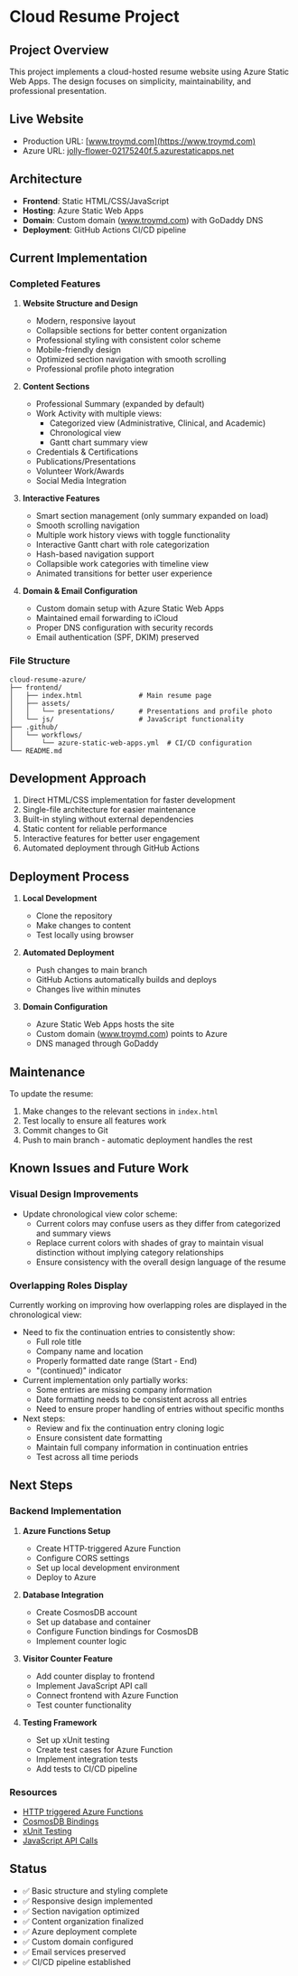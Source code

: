 # Cloud Resume Project

## Project Overview
This project implements a cloud-hosted resume website using Azure Static Web Apps. The design focuses on simplicity, maintainability, and professional presentation.

## Live Website
- Production URL: [www.troymd.com](https://www.troymd.com)
- Azure URL: [jolly-flower-02175240f.5.azurestaticapps.net](https://jolly-flower-02175240f.5.azurestaticapps.net)

## Architecture
- **Frontend**: Static HTML/CSS/JavaScript
- **Hosting**: Azure Static Web Apps
- **Domain**: Custom domain (www.troymd.com) with GoDaddy DNS
- **Deployment**: GitHub Actions CI/CD pipeline

## Current Implementation
### Completed Features
1. **Website Structure and Design**
   - Modern, responsive layout
   - Collapsible sections for better content organization
   - Professional styling with consistent color scheme
   - Mobile-friendly design
   - Optimized section navigation with smooth scrolling
   - Professional profile photo integration

2. **Content Sections**
   - Professional Summary (expanded by default)
   - Work Activity with multiple views:
     - Categorized view (Administrative, Clinical, and Academic)
     - Chronological view
     - Gantt chart summary view
   - Credentials & Certifications
   - Publications/Presentations
   - Volunteer Work/Awards
   - Social Media Integration

3. **Interactive Features**
   - Smart section management (only summary expanded on load)
   - Smooth scrolling navigation
   - Multiple work history views with toggle functionality
   - Interactive Gantt chart with role categorization
   - Hash-based navigation support
   - Collapsible work categories with timeline view
   - Animated transitions for better user experience

4. **Domain & Email Configuration**
   - Custom domain setup with Azure Static Web Apps
   - Maintained email forwarding to iCloud
   - Proper DNS configuration with security records
   - Email authentication (SPF, DKIM) preserved

### File Structure
```
cloud-resume-azure/
├── frontend/
│   ├── index.html              # Main resume page
│   ├── assets/
│   │   └── presentations/      # Presentations and profile photo
│   └── js/                     # JavaScript functionality
├── .github/
│   └── workflows/
│       └── azure-static-web-apps.yml  # CI/CD configuration
└── README.md
```

## Development Approach
1. Direct HTML/CSS implementation for faster development
2. Single-file architecture for easier maintenance
3. Built-in styling without external dependencies
4. Static content for reliable performance
5. Interactive features for better user engagement
6. Automated deployment through GitHub Actions

## Deployment Process
1. **Local Development**
   - Clone the repository
   - Make changes to content
   - Test locally using browser

2. **Automated Deployment**
   - Push changes to main branch
   - GitHub Actions automatically builds and deploys
   - Changes live within minutes

3. **Domain Configuration**
   - Azure Static Web Apps hosts the site
   - Custom domain (www.troymd.com) points to Azure
   - DNS managed through GoDaddy

## Maintenance
To update the resume:
1. Make changes to the relevant sections in `index.html`
2. Test locally to ensure all features work
3. Commit changes to Git
4. Push to main branch - automatic deployment handles the rest

## Known Issues and Future Work

### Visual Design Improvements
- Update chronological view color scheme:
  - Current colors may confuse users as they differ from categorized and summary views
  - Replace current colors with shades of gray to maintain visual distinction without implying category relationships
  - Ensure consistency with the overall design language of the resume

### Overlapping Roles Display
Currently working on improving how overlapping roles are displayed in the chronological view:
- Need to fix the continuation entries to consistently show:
  - Full role title
  - Company name and location
  - Properly formatted date range (Start - End)
  - "(continued)" indicator
- Current implementation only partially works:
  - Some entries are missing company information
  - Date formatting needs to be consistent across all entries
  - Need to ensure proper handling of entries without specific months
- Next steps:
  - Review and fix the continuation entry cloning logic
  - Ensure consistent date formatting
  - Maintain full company information in continuation entries
  - Test across all time periods

## Next Steps
### Backend Implementation
1. **Azure Functions Setup**
   - Create HTTP-triggered Azure Function
   - Configure CORS settings
   - Set up local development environment
   - Deploy to Azure

2. **Database Integration**
   - Create CosmosDB account
   - Set up database and container
   - Configure Function bindings for CosmosDB
   - Implement counter logic

3. **Visitor Counter Feature**
   - Add counter display to frontend
   - Implement JavaScript API call
   - Connect frontend with Azure Function
   - Test counter functionality

4. **Testing Framework**
   - Set up xUnit testing
   - Create test cases for Azure Function
   - Implement integration tests
   - Add tests to CI/CD pipeline

### Resources
- [HTTP triggered Azure Functions](https://docs.microsoft.com/en-us/azure/azure-functions/functions-bindings-http-webhook-trigger)
- [CosmosDB Bindings](https://docs.microsoft.com/en-us/azure/azure-functions/functions-bindings-cosmosdb-v2)
- [xUnit Testing](https://xunit.net/docs/getting-started)
- [JavaScript API Calls](https://www.digitalocean.com/community/tutorials/how-to-use-the-javascript-fetch-api-to-get-data)

## Status
- ✅ Basic structure and styling complete
- ✅ Responsive design implemented
- ✅ Section navigation optimized
- ✅ Content organization finalized
- ✅ Azure deployment complete
- ✅ Custom domain configured
- ✅ Email services preserved
- ✅ CI/CD pipeline established
